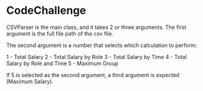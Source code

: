 # CodeChallenge

CSVParser is the main class, and it takes 2 or three arguments. The first argument is the full file path of the csv file.

The second argument is a number that selects which calculation to perform:

 1 - Total Salary
 2 - Total Salary by Role
 3 - Total Salary by Time
 4 - Total Salary by Role and Time
 5 - Maximum Group
 
If 5 is selected as the second argument, a third argument is expected (Maximum Salary).
